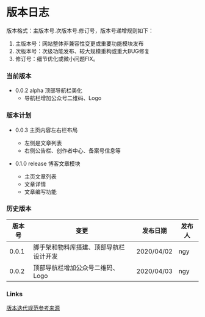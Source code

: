 # 版本日志
版本格式：主版本号.次版本号.修订号，版本号递增规则如下：

1. 主版本号：网站整体非兼容性变更或重要功能模块发布
2. 次版本号：次级功能发布、较大规模重构或重大BUG修复
3. 修订号：细节优化或微小问题FIX。

### 当前版本

- 0.0.2 alpha 顶部导航栏美化
  - 导航栏增加公众号二维码、Logo

### 版本计划

- 0.0.3 主页内容左右栏布局
  - 左侧是文章列表
  - 右侧公告栏、创作者中心、备案号信息等

- 0.1.0 release 博客文章模块
  - 主页文章列表
  - 文章详情
  - 文章编写功能

### 历史版本

| 版本号 | 变更                                   | 发布日期   | 发布人 |
| ------ | -------------------------------------- | ---------- | ------ |
| 0.0.1  | 脚手架和物料库搭建、顶部导航栏设计开发 | 2020/04/02 | ngy    |
| 0.0.2  | 顶部导航栏增加公众号二维码、Logo       | 2020/04/03 | ngy    |

### Links

[版本迭代规范参考来源](https://semver.org/lang/zh-CN/)